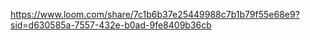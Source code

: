 https://www.loom.com/share/7c1b6b37e25449988c7b1b79f55e68e9?sid=d630585a-7557-432e-b0ad-9fe8409b36cb
